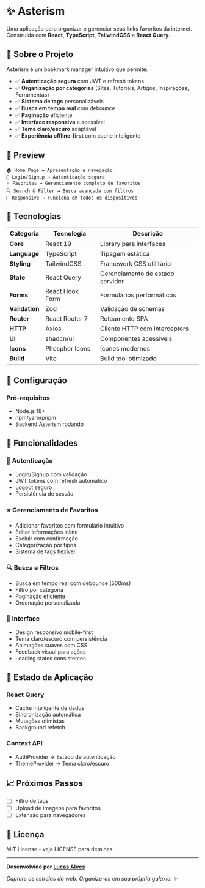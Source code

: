 # ✨ Asterism

Uma aplicação para organizar e gerenciar seus links favoritos da internet. Construída com **React**, **TypeScript**, **TailwindCSS** e **React Query**.

## 🌟 Sobre o Projeto

Asterism é um bookmark manager intuitivo que permite:

- ✅ **Autenticação segura** com JWT e refresh tokens
- ✅ **Organização por categorias** (Sites, Tutoriais, Artigos, Inspirações, Ferramentas)
- ✅ **Sistema de tags** personalizáveis
- ✅ **Busca em tempo real** com debounce
- ✅ **Paginação** eficiente
- ✅ **Interface responsiva** e acessível
- ✅ **Tema claro/escuro** adaptável
- ✅ **Experiência offline-first** com cache inteligente

## 🎨 Preview

```
🏠 Home Page → Apresentação e navegação
🔐 Login/Signup → Autenticação segura
⭐ Favorites → Gerenciamento completo de favoritos
🔍 Search & Filter → Busca avançada com filtros
📱 Responsive → Funciona em todos os dispositivos
```

## 🚀 Tecnologias

| **Categoria**  | **Tecnologia**  | **Descrição**                    |
| -------------- | --------------- | -------------------------------- |
| **Core**       | React 19        | Library para interfaces          |
| **Language**   | TypeScript      | Tipagem estática                 |
| **Styling**    | TailwindCSS     | Framework CSS utilitário         |
| **State**      | React Query     | Gerenciamento de estado servidor |
| **Forms**      | React Hook Form | Formulários performáticos        |
| **Validation** | Zod             | Validação de schemas             |
| **Router**     | React Router 7  | Roteamento SPA                   |
| **HTTP**       | Axios           | Cliente HTTP com interceptors    |
| **UI**         | shadcn/ui       | Componentes acessíveis           |
| **Icons**      | Phosphor Icons  | Ícones modernos                  |
| **Build**      | Vite            | Build tool otimizado             |

## 🔧 Configuração

### Pré-requisitos

- Node.js 18+
- npm/yarn/pnpm
- Backend Asterism rodando

## 🎯 Funcionalidades

### 🔐 **Autenticação**

- Login/Signup com validação
- JWT tokens com refresh automático
- Logout seguro
- Persistência de sessão

### ⭐ **Gerenciamento de Favoritos**

- Adicionar favoritos com formulário intuitivo
- Editar informações inline
- Excluir com confirmação
- Categorização por tipos
- Sistema de tags flexível

### 🔍 **Busca e Filtros**

- Busca em tempo real com debounce (500ms)
- Filtro por categoria
- Paginação eficiente
- Ordenação personalizada

### 🎨 **Interface**

- Design responsivo mobile-first
- Tema claro/escuro com persistência
- Animações suaves com CSS
- Feedback visual para ações
- Loading states consistentes

## 🔄 Estado da Aplicação

### React Query

- Cache inteligente de dados
- Sincronização automática
- Mutações otimistas
- Background refetch

### Context API

- AuthProvider → Estado de autenticação
- ThemeProvider → Tema claro/escuro

## 📈 Próximos Passos

- [ ] Filtro de tags
- [ ] Upload de imagens para favoritos
- [ ] Extensão para navegadores

## 📄 Licença

MIT License - veja LICENSE para detalhes.

---

**Desenvolvido por [Lucas Alves](https://github.com/lucas-adb)**

_Capture as estrelas da web. Organize-as em sua própria galáxia._ ✨
